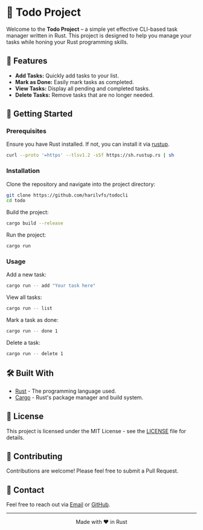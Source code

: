 <h1>📝 Todo Project</h1>

<p>Welcome to the <strong>Todo Project</strong> – a simple yet effective CLI-based task manager written in Rust. This project is designed to help you manage your tasks while honing your Rust programming skills.</p>

<h2>🌟 Features</h2>
<ul>
  <li><strong>Add Tasks:</strong> Quickly add tasks to your list.</li>
  <li><strong>Mark as Done:</strong> Easily mark tasks as completed.</li>
  <li><strong>View Tasks:</strong> Display all pending and completed tasks.</li>
  <li><strong>Delete Tasks:</strong> Remove tasks that are no longer needed.</li>
</ul>

<h2>🚀 Getting Started</h2>

<h3>Prerequisites</h3>
<p>Ensure you have Rust installed. If not, you can install it via <a href="https://rustup.rs/" target="_blank">rustup</a>.</p>

```sh
curl --proto '=https' --tlsv1.2 -sSf https://sh.rustup.rs | sh
```

<h3>Installation</h3>
<p>Clone the repository and navigate into the project directory:</p>

```sh
git clone https://github.com/harilvfs/todocli
cd todo
```
<p>Build the project:</p>

```sh
cargo build --release
```

<p>Run the project:</p>

```sh
cargo run
```

<h3>Usage</h3>

<p>Add a new task:</p>

```sh
cargo run -- add "Your task here"
```

<p>View all tasks:</p>

```sh
cargo run -- list
```

<p>Mark a task as done:</p>

```sh
cargo run -- done 1
```

<p>Delete a task:</p>

```sh
cargo run -- delete 1
```

<h2>🛠️ Built With</h2>
<ul>
  <li><a href="https://www.rust-lang.org/" target="_blank">Rust</a> - The programming language used.</li>
  <li><a href="https://doc.rust-lang.org/cargo/" target="_blank">Cargo</a> - Rust's package manager and build system.</li>
</ul>

<h2>📜 License</h2>
<p>This project is licensed under the MIT License - see the <a href="LICENSE">LICENSE</a> file for details.</p>

<h2>🤝 Contributing</h2>
<p>Contributions are welcome! Please feel free to submit a Pull Request.</p>

<h2>💬 Contact</h2>
<p>Feel free to reach out via <a href="mailto:ingoprivate@gmail.com">Email</a> or <a href="https://github.com/harilvfs" target="_blank">GitHub</a>.</p>

<hr>

<p align="center">
  Made with ❤️ in Rust
</p>

